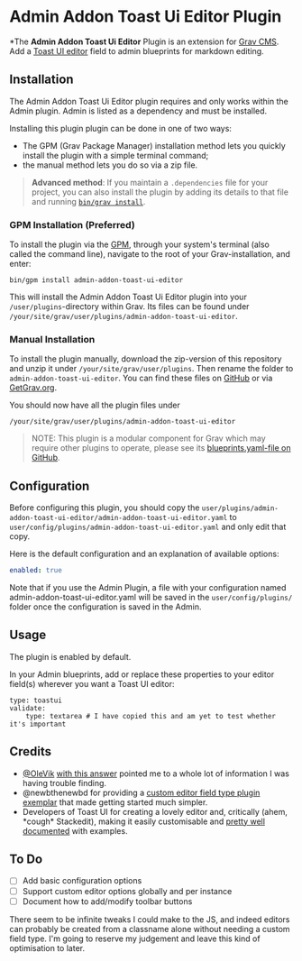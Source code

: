 # Admin Addon Toast Ui Editor Plugin

*The **Admin Addon Toast Ui Editor** Plugin is an extension for [Grav CMS](https://github.com/getgrav/grav). Add a [Toast UI editor](https://ui.toast.com/tui-editor) field to admin blueprints for markdown editing.

## Installation

The Admin Addon Toast Ui Editor plugin requires and only works within the Admin plugin. Admin is listed as a dependency and must be installed.

Installing this plugin plugin can be done in one of two ways:

* The GPM (Grav Package Manager) installation method lets you quickly install the plugin with a simple terminal command;
* the manual method lets you do so via a zip file.

> **Advanced method**: If you maintain a `.dependencies` file for your project, you can also install the plugin by adding its details to that file and running [`bin/grav install`](https://learn.getgrav.org/cli-console/grav-cli#install).

### GPM Installation (Preferred)

To install the plugin via the [GPM](https://learn.getgrav.org/cli-console/grav-cli-gpm), through your system's terminal (also called the command line), navigate to the root of your Grav-installation, and enter:

    bin/gpm install admin-addon-toast-ui-editor

This will install the Admin Addon Toast Ui Editor plugin into your `/user/plugins`-directory within Grav. Its files can be found under `/your/site/grav/user/plugins/admin-addon-toast-ui-editor`.

### Manual Installation

To install the plugin manually, download the zip-version of this repository and unzip it under `/your/site/grav/user/plugins`. Then rename the folder to `admin-addon-toast-ui-editor`. You can find these files on [GitHub](https://github.com/hughbris/grav-plugin-admin-addon-toast-ui-editor) or via [GetGrav.org](https://getgrav.org/downloads/plugins).

You should now have all the plugin files under

    /your/site/grav/user/plugins/admin-addon-toast-ui-editor
	
> NOTE: This plugin is a modular component for Grav which may require other plugins to operate, please see its [blueprints.yaml-file on GitHub](https://github.com/hughbris/grav-plugin-admin-addon-toast-ui-editor/blob/main/blueprints.yaml).

## Configuration

Before configuring this plugin, you should copy the `user/plugins/admin-addon-toast-ui-editor/admin-addon-toast-ui-editor.yaml` to `user/config/plugins/admin-addon-toast-ui-editor.yaml` and only edit that copy.

Here is the default configuration and an explanation of available options:

```yaml
enabled: true
```

Note that if you use the Admin Plugin, a file with your configuration named admin-addon-toast-ui-editor.yaml will be saved in the `user/config/plugins/` folder once the configuration is saved in the Admin.

## Usage

The plugin is enabled by default.

In your Admin blueprints, add or replace these properties to your editor field(s) wherever you want a Toast UI editor:

```
type: toastui
validate:
    type: textarea # I have copied this and am yet to test whether it's important
```

## Credits

* [@OleVik](https://github.com/OleVik) [with this answer](https://github.com/getgrav/grav/issues/1438#issuecomment-295670646) pointed me to a whole lot of information I was having trouble finding.
* @newbthenewbd for providing a [custom editor field type plugin exemplar](https://github.com/newbthenewbd/grav-plugin-tinymce-editor) that made getting started much simpler.
* Developers of Toast UI for creating a lovely editor and, critically (ahem, \*cough\* Stackedit), making it easily customisable and [pretty well documented](https://nhn.github.io/tui.editor/latest/) with examples.

## To Do

- [ ] Add basic configuration options
- [ ] Support custom editor options globally and per instance
- [ ] Document how to add/modify toolbar buttons

There seem to be infinite tweaks I could make to the JS, and indeed editors can probably be created from a classname alone without needing a custom field type. I'm going to reserve my judgement and leave this kind of optimisation to later.

